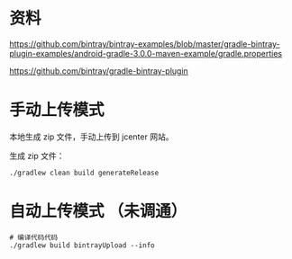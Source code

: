 
# 资料

https://github.com/bintray/bintray-examples/blob/master/gradle-bintray-plugin-examples/android-gradle-3.0.0-maven-example/gradle.properties

https://github.com/bintray/gradle-bintray-plugin


# 手动上传模式

本地生成 zip 文件，手动上传到 jcenter 网站。

生成 zip 文件：

```
./gradlew clean build generateRelease
```


# 自动上传模式 （未调通）


```
# 编译代码代码
./gradlew build bintrayUpload --info
```
